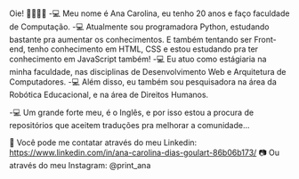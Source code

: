 

Oie! 👋👋👋👋 
-💻 Meu nome é Ana Carolina, eu tenho 20 anos e faço faculdade de Computação. 
-💻 Atualmente sou programadora Python, estudando bastante pra aumentar os conhecimentos. E também tentando ser Front-end, tenho conhecimento em HTML, CSS e estou estudando pra ter conhecimento em JavaScript também! 
-💻 Eu atuo como estágiaria na minha faculdade, nas disciplinas de Desenvolvimento Web e Arquitetura de Computadores. 
-💻 Além disso, eu também sou pesquisadora na área da Robótica Educacional, e na área de Direitos Humanos.

-💻 Um grande forte meu, é o Inglês, e por isso estou a procura de repositórios que aceitem traduções pra melhorar a comunidade...

💬 Você pode me contatar através do meu Linkedin: https://www.linkedin.com/in/ana-carolina-dias-goulart-86b06b173/ 📷 Ou através do meu Instagram: @print_ana
